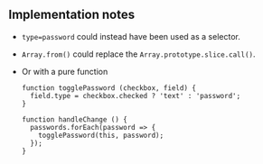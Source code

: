 ## Implementation notes

- ``` type=password ``` could instead have been used as a selector.

- ```Array.from()``` could replace the ```Array.prototype.slice.call()```.

- Or with a pure function
  ```
  function togglePassword (checkbox, field) {
    field.type = checkbox.checked ? 'text' : 'password';
  }

  function handleChange () {
    passwords.forEach(password => {
      togglePassword(this, password);
    });
  }
  ```
